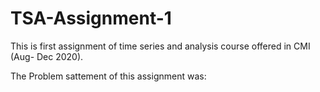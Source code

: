 # TSA-Assignment-1
This is first assignment of time series and analysis course offered in CMI (Aug- Dec 2020).

The Problem sattement of this assignment was: 
